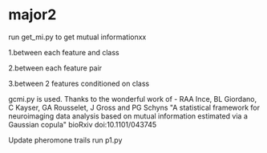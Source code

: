 # major2
run get_mi.py to get mutual informationxx

1.between each feature and class

2.between each feature pair

3.between 2 features conditioned on class

gcmi.py is used. Thanks to the wonderful work of -
RAA Ince, BL Giordano, C Kayser, GA Rousselet, J Gross and PG Schyns
"A statistical framework for neuroimaging data analysis based on mutual information estimated via a Gaussian copula"
bioRxiv doi:10.1101/043745

Update pheromone trails
run p1.py
